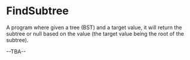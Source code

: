 # FindSubtree


A program where given a tree (BST) and a target value, it will return the subtree or null based on the value (the target value being the root of the subtree).

--TBA--
